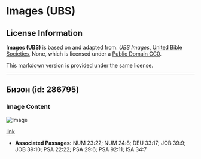 # Images (UBS)

## License Information

**Images (UBS)** is based on and adapted from: _UBS Images_, [United Bible Societies](https://unitedbiblesocieties.org/), None, which is licensed under a [Public Domain CC0](https://creativecommons.org/public-domain/cc0/).

This markdown version is provided under the same license.



--------------------------------

## Бизон (id: 286795)

### Image Content

![Image](https://cdn.aquifer.bible/aquifer-content/resources/Media/WEB-0073_bison.jpg)

[link](https://cdn.aquifer.bible/aquifer-content/resources/Media/WEB-0073_bison.jpg)

* **Associated Passages:** NUM 23:22; NUM 24:8; DEU 33:17; JOB 39:9; JOB 39:10; PSA 22:22; PSA 29:6; PSA 92:11; ISA 34:7

